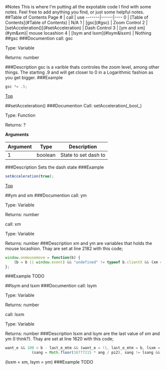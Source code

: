 <div id='top'/>
#Notes
This is where I'm putting all the expotable code I find with some notes. Feel free to add anything you find, or just some helpful notes. 
##Table of Contents
Page # | call | use
-------|------|----
0 | [Table of Contents](#Table of Contents) | N/A
1 | [gsc](#gsc) | Zoom Control
2 | [setAcceleration()](#setAcceleration) | Dash Control
3 | [ym and xm](#ym&xm)| mouse locashion
4 | [lsym and lsxm](#lsym&lsxm) | Nothing
<div id='gsc'/>
##gsc
###Documention
call: gsc

Type: Variable

Returns: number

###Description
gsc is a varible thats controles the zoom level, among other things. The starting .9 and will get closer to 0 in a Logarithmic fashion as you get bigger. 
###Example
```javascript
gsc *= .5;
```
[Top](#Top)
<div id='setAcceleration'/>
##setAcceleration()
###Documention
Call: setAcceleration(_bool_)

Type: Function

Returns: ?

**Arguments**

Argument | Type | Description
---|---| ---
1 | boolean | State to set dash to

###Description
Sets the dash state
###Example
```javascript
setAcceleration(true);
```
[Top](#Top)
<div id='ym&xm'/>
##ym and xm
###Documention
call: ym

Type: Variable

Returns: number

call: xm

Type: Variable

Returns: number
###Description
xm and ym are variables that holds the mouse locashion. Thay are set at line 2182 with this code;
```javascript
window.onmousemove = function(b) {
    (b = b || window.event) && "undefined" != typeof b.clientX && (xm = b.clientX - ww / 2, ym = b.clientY - hh / 2)
};
```
###Example
TODO
<div id='lsym&lsxm'/>
##lsym and lsxm
###Documention
call: lsym

Type: Variable

Returns: number

call: lsxm

Type: Variable

Returns: number
###Description
lsxm and lsym are the last value of xm and ym (I think?). Thay are set at line 1620 with this code;
```javascript
want_e && 100 < b - last_e_mtm && (want_e = !1, last_e_mtm = b, lsxm = xm, lsym = ym, d2 = xm * xm + ym * ym, 256 < d2 ? (ang = Math.atan2(ym, xm), snake.eang = ang) : ang = snake.wang, ang %= pi2, 0 > ang && (ang += pi2), 5 <= protocol_version ? (sang = Math.floor(251 * ang / pi2), sang != lsang && (lsang = sang, u = new Uint8Array(1), u[0] = sang & 255, lpstm = b, ws.send(u.buffer))) :
            (sang = Math.floor(16777215 * ang / pi2), sang != lsang && (lsang = sang, u = new Uint8Array(4), u[0] = 101, u[1] = sang >> 16 & 255, u[2] = sang >> 8 & 255, u[3] = sang & 255, lpstm = b, ws.send(u.buffer))))
```
(lsxm = xm, lsym = ym)
###Example
TODO
